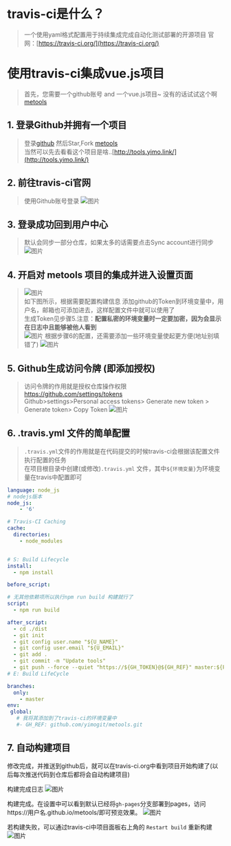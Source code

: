 
# travis-ci是什么？
> 一个使用yaml格式配置用于持续集成完成自动化测试部署的开源项目
> 官网：[https://travis-ci.org/](https://travis-ci.org/)

# 使用travis-ci集成vue.js项目
> 首先，您需要一个github账号 and 一个vue.js项目~ 没有的话试试这个啊[metools](https://github.com/yimogit/metools)

## 1. 登录Github并拥有一个项目
> 登录[github](https://github.com/) 然后Star,Fork [metools](https://github.com/yimogit/metools)   
> 当然可以先去看看这个项目是啥..[http://tools.yimo.link/](http://tools.yimo.link/)

## 2. 前往travis-ci官网
> 使用Github账号登录
![图片](https://dn-coding-net-production-pp.qbox.me/add807a1-5617-4df6-ba0d-a63568bbffd6.png)

## 3. 登录成功回到用户中心
> 默认会同步一部分仓库，如果太多的话需要点击Sync account进行同步
> ![图片](https://dn-coding-net-production-pp.qbox.me/155adb08-745f-4937-ad64-15eae01ef7e3.png) 

## 4. 开启对 metools 项目的集成并进入设置页面  
> ![图片](https://dn-coding-net-production-pp.qbox.me/2e93e40d-35fb-44fe-a62e-0a96e258dcc2.png)     
> 如下图所示，根据需要配置构建信息
> 添加github的Token到环境变量中，用户名，邮箱也可添加进去，这样配置文件中就可以使用了    
> 生成Token见步骤5.注意：**配置私密的环境变量时一定要加密，因为会显示在日志中且能够被他人看到**       
> ![图片](https://dn-coding-net-production-pp.qbox.me/88ec5462-f9ff-499e-876d-38130df95840.png)
> 根据步骤6的配置，还需要添加一些环境变量使起更方便(地址别填错了)
![图片](https://dn-coding-net-production-pp.qbox.me/eb84e86d-0119-49f4-b7b8-3f9a61995cb3.png)

## 5. Github生成访问令牌 (即添加授权)  
> 访问令牌的作用就是授权仓库操作权限 https://github.com/settings/tokens    
> Github>settings>Personal access tokens> Generate new token > Generate token> Copy Token 
> ![图片](https://dn-coding-net-production-pp.qbox.me/05e1958b-cf92-46a5-897d-b5a276905cf6.png) 



## 6. .travis.yml 文件的简单配置
> `.travis.yml`文件的作用就是在代码提交的时候travis-ci会根据该配置文件执行配置的任务  
> 在项目根目录中创建(或修改)`.travis.yml` 文件，其中`${环境变量}`为环境变量在travis中配置即可
``` yml
language: node_js
# nodejs版本
node_js: 
    - '6'

# Travis-CI Caching
cache:
  directories:
    - node_modules


# S: Build Lifecycle
install:
  - npm install

before_script:

# 无其他依赖项所以执行npm run build 构建就行了
script:
  - npm run build

after_script:
  - cd ./dist
  - git init
  - git config user.name "${U_NAME}"
  - git config user.email "${U_EMAIL}"
  - git add .
  - git commit -m "Update tools"
  - git push --force --quiet "https://${GH_TOKEN}@${GH_REF}" master:${P_BRANCH}
# E: Build LifeCycle

branches:
  only:
    - master
env:
 global:
   # 我将其添加到了travis-ci的环境变量中
   #- GH_REF: github.com/yimogit/metools.git 

```
## 7. 自动构建项目
修改完成，并推送到github后，就可以在travis-ci.org中看到项目开始构建了(以后每次推送代码到仓库后都将会自动构建项目)

构建完成日志
![图片](https://dn-coding-net-production-pp.qbox.me/57f637e6-6226-4e99-b7d4-582811195582.png)

构建完成。在设置中可以看到默认已经将`gh-pages`分支部署到pages，访问https://用户名.github.io/metools/即可预览效果。
![图片](https://dn-coding-net-production-pp.qbox.me/5c3f81fd-8044-4a45-962b-78d5ec212daa.png) 

若构建失败，可以通过travis-ci中项目面板右上角的 `Restart build` 重新构建
![图片](https://dn-coding-net-production-pp.qbox.me/8612493c-d956-4845-a4fd-88c562ef35ba.png)
